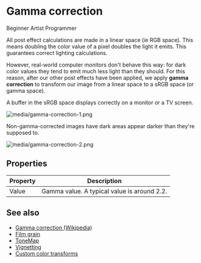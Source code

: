 # Gamma correction

<span class="badge text-bg-primary">Beginner</span>
<span class="badge text-bg-success">Artist</span>
<span class="badge text-bg-success">Programmer</span>

All post effect calculations are made in a linear space (ie RGB space). This means doubling the color value of a pixel doubles the light it emits. This guarantees correct lighting calculations.

However, real-world computer monitors don't behave this way: for dark color values they tend to emit much less light than they should. For this reason, after our other post effects have been applied, we apply **gamma correction** to transform our image from a linear space to a sRGB space (or gamma space).

A buffer in the sRGB space displays correctly on a monitor or a TV screen.

![media/gamma-correction-1.png](media/gamma-correction-1.png)

Non-gamma-corrected images have dark areas appear darker than they're supposed to.

![media/gamma-correction-2.png](media/gamma-correction-2.png)

## Properties

| Property | Description |
| -------- | ----------------------------------------------- |
| Value | Gamma value. A typical value is around 2.2. |

## See also

* [Gamma correction (Wikipedia)](http://en.wikipedia.org/wiki/Gamma_correction)
* [Film grain](film-grain.md)
* [ToneMap](tonemap.md)
* [Vignetting](vignetting.md)
* [Custom color transforms](custom-color-transforms.md)